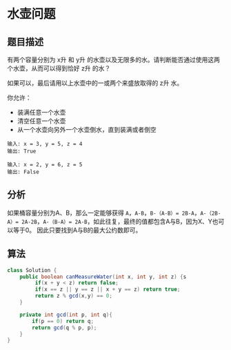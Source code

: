 # 水壶问题

## 题目描述

有两个容量分别为 x升 和 y升 的水壶以及无限多的水。请判断能否通过使用这两个水壶，从而可以得到恰好 z升 的水？

如果可以，最后请用以上水壶中的一或两个来盛放取得的 z升 水。

你允许：

* 装满任意一个水壶
* 清空任意一个水壶
* 从一个水壶向另外一个水壶倒水，直到装满或者倒空

```
输入: x = 3, y = 5, z = 4
输出: True

输入: x = 2, y = 6, z = 5
输出: False
```

## 分析

如果桶容量分别为A、B，那么一定能够获得 `A`，`A-B`，`B-（A-B）= 2B-A`，`A-（2B-A）= 2A-2B`，`A-（B-A）= 2A-B`，如此往复，最终的值都包含A与B，因为X、Y也可以等于0。 因此只要找到A与B的最大公约数即可。

## 算法

```java
class Solution {
    public boolean canMeasureWater(int x, int y, int z) {s
         if(x + y < z) return false;
         if(x == z || y == z || x + y == z) return true;
         return z % gcd(x,y) == 0;
    }

    private int gcd(int p, int q){
        if(p == 0) return q;
        return gcd(q % p, p);
    }
}
```
